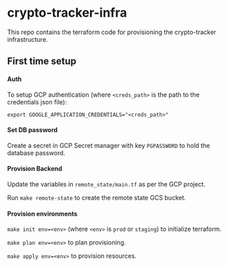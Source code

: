 # crypto-tracker-infra
This repo contains the terraform code for provisioning the crypto-tracker infrastructure.
## First time setup
#### Auth
To setup GCP authentication (where `<creds_path>` is the path to the credentials json file):

```export GOOGLE_APPLICATION_CREDENTIALS="<creds_path>"```

#### Set DB password
Create a secret in GCP Secret manager with key `PGPASSWORD` to hold the database password.

#### Provision Backend
Update the variables in `remote_state/main.tf` as per the GCP project.

Run `make remote-state` to create the remote state GCS bucket.

#### Provision environments
`make init env=<env>` (where `<env>` is `prod` or `staging`) to initialize terraform.

`make plan env=<env>` to plan provisioning.

`make apply env=<env>` to provision resources.

